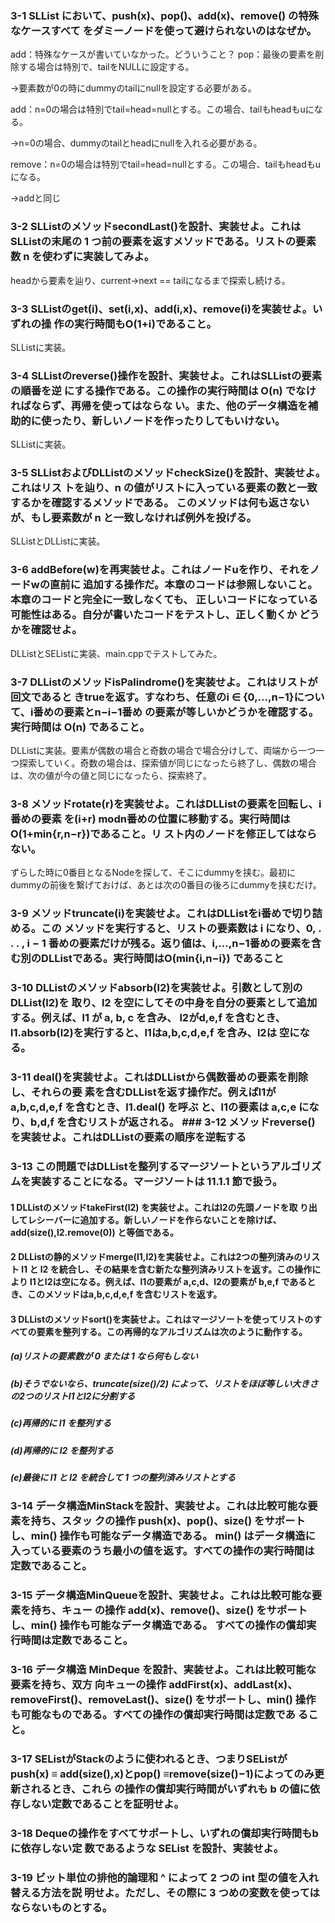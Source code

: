 ### 3-1 SLList において、push(x)、pop()、add(x)、remove() の特殊なケースすべて をダミーノードを使って避けられないのはなぜか。
add：特殊なケースが書いていなかった。どういうこと？
pop：最後の要素を削除する場合は特別で、tailをNULLに設定する。

→要素数が0の時にdummyのtailにnullを設定する必要がある。

add：n=0の場合は特別でtail=head=nullとする。この場合、tailもheadもuになる。

→n=0の場合、dummyのtailとheadにnullを入れる必要がある。

remove：n=0の場合は特別でtail=head=nullとする。この場合、tailもheadもuになる。

→addと同じ

### 3-2 SLListのメソッドsecondLast()を設計、実装せよ。これはSLListの末尾の 1 つ前の要素を返すメソッドである。リストの要素数 n を使わずに実装してみよ。
headから要素を辿り、current->next == tailになるまで探索し続ける。
### 3-3 SLListのget(i)、set(i,x)、add(i,x)、remove(i)を実装せよ。いずれの操 作の実行時間もO(1+i)であること。
SLListに実装。
### 3-4 SLListのreverse()操作を設計、実装せよ。これはSLListの要素の順番を逆 にする操作である。この操作の実行時間は O(n) でなければならず、再帰を使ってはならな い。また、他のデータ構造を補助的に使ったり、新しいノードを作ったりしてもいけない。
SLListに実装。
### 3-5 SLListおよびDLListのメソッドcheckSize()を設計、実装せよ。これはリス トを辿り、n の値がリストに入っている要素の数と一致するかを確認するメソッドである。 このメソッドは何も返さないが、もし要素数が n と一致しなければ例外を投げる。
SLListとDLListに実装。
### 3-6 addBefore(w)を再実装せよ。これはノードuを作り、それをノードwの直前に 追加する操作だ。本章のコードは参照しないこと。本章のコードと完全に一致しなくても、 正しいコードになっている可能性はある。自分が書いたコードをテストし、正しく動くか どうかを確認せよ。
DLListとSEListに実装、main.cppでテストしてみた。
### 3-7 DLListのメソッドisPalindrome()を実装せよ。これはリストが回文であると きtrueを返す。すなわち、任意のi ∈ {0,...,n−1}について、i番めの要素とn−i−1番め の要素が等しいかどうかを確認する。実行時間は O(n) であること。
DLListに実装。要素が偶数の場合と奇数の場合で場合分けして、両端から一つ一つ探索していく。奇数の場合は、探索値が同じになったら終了し、偶数の場合は、次の値が今の値と同じになったら、探索終了。
### 3-8 メソッドrotate(r)を実装せよ。これはDLListの要素を回転し、i番めの要素 を(i+r) modn番めの位置に移動する。実行時間はO(1+min{r,n−r})であること。リ スト内のノードを修正してはならない。
ずらした時に0番目となるNodeを探して、そこにdummyを挟む。最初にdummyの前後を繋げておけば、あとは次の0番目の後ろにdummyを挟むだけ。
### 3-9 メソッドtruncate(i)を実装せよ。これはDLListをi番めで切り詰める。この メソッドを実行すると、リストの要素数は i になり、0, . . . , i − 1 番めの要素だけが残る。返り値は、i,...,n−1番めの要素を含む別のDLListである。実行時間はO(min{i,n−i}) であること
### 3-10  DLListのメソッドabsorb(l2)を実装せよ。引数として別のDLList(l2)を 取り、l2 を空にしてその中身を自分の要素として追加する。例えば、l1 が a, b, c を含み、 l2がd,e,f を含むとき、l1.absorb(l2)を実行すると、l1はa,b,c,d,e,f を含み、l2は 空になる。
### 3-11 deal()を実装せよ。これはDLListから偶数番めの要素を削除し、それらの要 素を含むDLListを返す操作だ。例えばl1が a,b,c,d,e,f を含むとき、l1.deal() を呼ぶ と、l1の要素は a,c,e になり、b,d,f を含むリストが返される。 ### 3-12 メソッドreverse()を実装せよ。これはDLListの要素の順序を逆転する
### 3-13 この問題ではDLListを整列するマージソートというアルゴリズムを実装することになる。マージソートは 11.1.1 節で扱う。
#### 1 DLListのメソッドtakeFirst(l2) を実装せよ。これはl2の先頭ノードを取 り出してレシーバーに追加する。新しいノードを作らないことを除けば、 add(size(),l2.remove(0)) と等価である。
#### 2 DLListの静的メソッドmerge(l1,l2)を実装せよ。これは2つの整列済みのリスト l1 と l2 を統合し、その結果を含む新たな整列済みリストを返す。この操作により l1とl2は空になる。例えば、l1の要素が a,c,d、l2の要素が b,e,f であるとき、このメソッドはa,b,c,d,e,f を含むリストを返す。
#### 3 DLListのメソッドsort()を実装せよ。これはマージソートを使ってリストのすべての要素を整列する。この再帰的なアルゴリズムは次のように動作する。
##### (a)リストの要素数が 0 または 1 なら何もしない
##### (b)そうでないなら、truncate(size()/2) によって、リストをほぼ等しい大きさの2つのリストl1とl2に分割する
##### (c)再帰的に l1 を整列する
##### (d)再帰的に l2 を整列する
##### (e)最後に l1 と l2 を統合して 1 つの整列済みリストとする

### 3-14 データ構造MinStackを設計、実装せよ。これは比較可能な要素を持ち、スタッ クの操作 push(x)、pop()、size() をサポートし、min() 操作も可能なデータ構造である。 min() はデータ構造に入っている要素のうち最小の値を返す。すべての操作の実行時間は 定数であること。
### 3-15 データ構造MinQueueを設計、実装せよ。これは比較可能な要素を持ち、キュー の操作 add(x)、remove()、size() をサポートし、min() 操作も可能なデータ構造である。 すべての操作の償却実行時間は定数であること。
### 3-16 データ構造 MinDeque を設計、実装せよ。これは比較可能な要素を持ち、双方 向キューの操作 addFirst(x)、addLast(x)、removeFirst()、removeLast()、size() をサポートし、min() 操作も可能なものである。すべての操作の償却実行時間は定数であ ること。
### 3-17 SEListがStackのように使われるとき、つまりSEListがpush(x) ≡ add(size(),x)とpop() ≡remove(size()−1)によってのみ更新されるとき、これら の操作の償却実行時間がいずれも b の値に依存しない定数であることを証明せよ。
### 3-18 Dequeの操作をすべてサポートし、いずれの償却実行時間もbに依存しない定 数であるような SEList を設計、実装せよ。
### 3-19 ビット単位の排他的論理和 ^ によって 2 つの int 型の値を入れ替える方法を説 明せよ。ただし、その際に 3 つめの変数を使ってはならないものとする。

